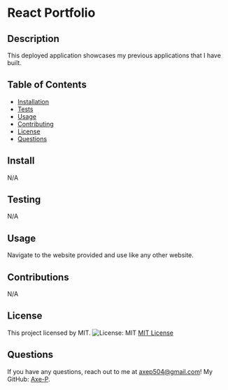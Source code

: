 # React Portfolio

## Description
This deployed application showcases my previous applications that I have built.

## Table of Contents
- [Installation](#install)
- [Tests](#test)
- [Usage](#usage)
- [Contributing](#contributions)
- [License](#license)
- [Questions](#questions)

## Install
N/A

## Testing
N/A

## Usage
Navigate to the website provided and use like any other website.

## Contributions
N/A

## License
This project licensed by MIT.
![License: MIT](https://img.shields.io/badge/License-MIT-yellow.svg)
[MIT License](https://opensource.org/licenses/MIT)


## Questions
If you have any questions, reach out to me at [axep504@gmail.com](mailto:axep504@gmail.com)! My GitHub: [Axe-P](https://github.com/Axe-P).
